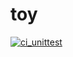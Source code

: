 # toy

[![ci_unittest](https://github.com/toyai/toy/workflows/ci_unittest/badge.svg?branch=main)](https://github.com/toyai/toy/actions)
